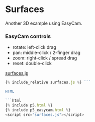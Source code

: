 
<script src="surfaces.js"></script>

# Surfaces

Another 3D example using EasyCam.

<center>
<main></main>
</center>

### EasyCam controls

* rotate: left-click drag
* pan: middle-click / 2-finger drag
* zoom: right-click / spread drag
* reset: double-click


[surfaces.js](surfaces.js)

```javascript
{% include_relative surfaces.js %} ```

HTML

```html
{% include p5.html %}
{% include p5_easycam.html %}
<script src="surfaces.js"></script>
```

